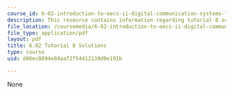 ```yaml
---
course_id: 6-02-introduction-to-eecs-ii-digital-communication-systems-fall-2012
description: This resource contains information regarding tutorial 8 solutions.
file_location: /coursemedia/6-02-introduction-to-eecs-ii-digital-communication-systems-fall-2012/d06ec8894e84aaf2f54412139d0e191b_MIT6_02F12_tutor08_sol.pdf
file_type: application/pdf
layout: pdf
title: 6.02 Tutorial 8 Solutions
type: course
uid: d06ec8894e84aaf2f54412139d0e191b

---
```

None